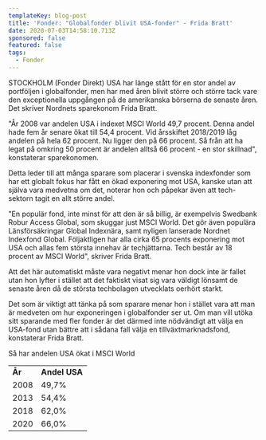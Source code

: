 ```yaml
---
templateKey: blog-post
title: 'Fonder: "Globalfonder blivit USA-fonder" - Frida Bratt'
date: 2020-07-03T14:58:10.713Z
sponsored: false
featured: false
tags:
  - Fonder
---
```

<!--StartFragment-->

STOCKHOLM (Fonder Direkt) USA har länge stått för en stor andel av portföljen i globalfonder, men har med åren blivit större och större tack vare den exceptionella uppgången på de amerikanska börserna de senaste åren. Det skriver Nordnets sparekonom Frida Bratt.

"År 2008 var andelen USA i indexet MSCI World 49,7 procent. Denna andel hade fem år senare ökat till 54,4 procent. Vid årsskiftet 2018/2019 låg andelen på hela 62 procent. Nu ligger den på 66 procent. Så från att ha legat på omkring 50 procent är andelen alltså 66 procent - en stor skillnad", konstaterar sparekonomen.

Detta leder till att många sparare som placerar i svenska indexfonder som har ett globalt fokus har fått en ökad exponering mot USA, kanske utan att själva vara medvetna om det, noterar hon och påpekar även att tech-sektorn tagit en allt större andel.

"En populär fond, inte minst för att den är så billig, är exempelvis Swedbank Robur Access Global, som skuggar just MSCI World. Det gör även populära Länsförsäkringar Global Indexnära, samt nyligen lanserade Nordnet Indexfond Global. Följaktligen har alla cirka 65 procents exponering mot USA och allas fem största innehav är techjättarna. Tech består av 18 procent av MSCI World", skriver Frida Bratt.

Att det här automatiskt måste vara negativt menar hon dock inte är fallet utan hon lyfter i stället att det faktiskt visat sig vara väldigt lönsamt de senaste åren då de största techbolagen utvecklats oerhört starkt.

Det som är viktigt att tänka på som sparare menar hon i stället vara att man är medveten om hur exponeringen i globalfonder ser ut. Om man vill utöka sitt sparande med fler fonder är det därmed inte nödvändigt att välja en USA-fond utan bättre att i sådana fall välja en tillväxtmarknadsfond, konstaterar Frida Bratt.

Så har andelen USA ökat i MSCI World

|        |               |
| ------ | ------------- |
| **År** | **Andel USA** |
| 2008   | 49,7%         |
| 2013   | 54,4%         |
| 2018   | 62,0%         |
| 2020   | 66,0%         |



<!--EndFragment-->